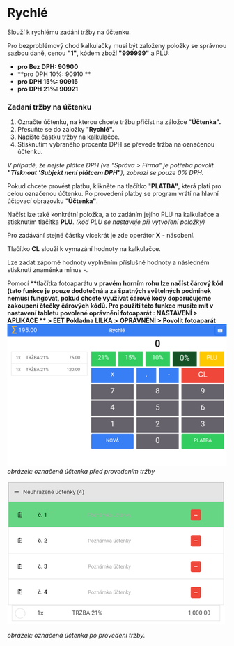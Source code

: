 # Rychlé

Slouží k rychlému zadání tržby na účtenku.

Pro bezproblémový chod kalkulačky musí být založeny položky se správnou sazbou daně, cenou **"1"**, kódem zboží **"999999"** a PLU:

* **pro Bez DPH: 90900**
* **pro DPH 10%: 90910 **
* **pro DPH 15%: 90915**
* **pro DPH 21%: 90921**

### Zadaní tržby na účtenku

1. Označte účtenku, na kterou chcete tržbu přičíst na záložce "**Účtenka".**
2. Přesuňte se do záložky "**Rychlé".**
3. Napište částku tržby na kalkulačce.
4. Stisknutím vybraného procenta DPH se převede tržba na označenou účtenku.

_V případě, že nejste plátce DPH \(ve "Správa &gt; Firma" je potřeba povolit **"Tisknout 'Subjekt není plátcem DPH"**\), zobrazí se pouze 0% DPH._

Pokud chcete provést platbu, klikněte na tlačítko "**PLATBA"**, která platí pro celou označenou účtenku. Po provedení platby se program vrátí na hlavní účtovací obrazovku "**Účtenka"**.

Načíst lze také konkrétní položka, a to zadáním jejího PLU na kalkulačce a stisknutím tlačítka **PLU**. _\(kód PLU se nastavuje při vytvoření položky\)_

Pro zadávání stejné částky vícekrát je zde operátor **X** - násobení.

Tlačítko **CL** slouží k vymazání hodnoty na kalkulačce.

Lze zadat záporné hodnoty vyplněním příslušné hodnoty a následném stisknutí znaménka mínus -.

Pomocí **tlačítka fotoaparátu **v pravém horním rohu lze načíst čárový kód \(tato funkce je pouze dodotečná a za špatných světelných podmínek nemusí fungovat, pokud chcete využívat čárové kódy doporučujeme zakoupení čtečky čárových kódů. Pro použití této funkce musíte mít v **nastavení tabletu** povolené oprávnění fotoaparát : **NASTAVENÍ &gt; APLIKACE** ** &gt; EET Pokladna LILKA &gt;** **OPRÁVNĚNÍ &gt; Povolit fotoaparát**![](/assets/suma.png)_obrázek: označená účtenka před provedením tržby_

![](img/quick_before.png)

_obrázek: označená účtenka po provedení tržby._


